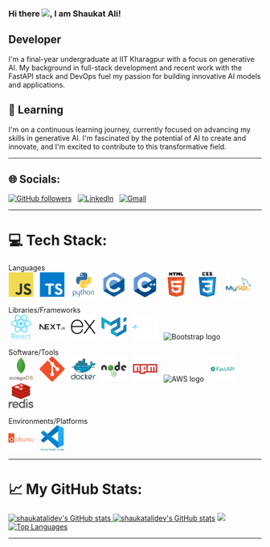 ### Hi there <img src="https://raw.githubusercontent.com/MartinHeinz/MartinHeinz/master/wave.gif" width="30">, I am Shaukat Ali!

## Developer

I'm a final-year undergraduate at IIT Kharagpur with a focus on generative AI. My background in full-stack development and recent work with the FastAPI stack and DevOps fuel my passion for building innovative AI models and applications.

## 🌱 Learning

I'm on a continuous learning journey, currently focused on advancing my skills in generative AI. I'm fascinated by the potential of AI to create and innovate, and I'm excited to contribute to this transformative field.

---

## 🌐 Socials:

[![GitHub followers](https://img.shields.io/github/followers/shaukatalidev?style=social)](https://github.com/shaukatalidev) &nbsp; [![LinkedIn](https://img.shields.io/badge/LinkedIn-0077B5?style=for-the-badge&logo=linkedin&logoColor=white)](https://www.linkedin.com/in/shaukatalidev/) &nbsp; [![Gmail](https://img.shields.io/badge/Gmail-D14836?style=for-the-badge&logo=gmail&logoColor=white)](mailto:shau8122@gmail.com)

---

# 💻 Tech Stack:

Languages  
<img src="https://github.com/devicons/devicon/blob/master/icons/javascript/javascript-original.svg" alt="JavaScript logo" width="50" height="50" /> &nbsp; <img src="https://github.com/devicons/devicon/blob/master/icons/typescript/typescript-original.svg" alt="TypeScript logo" width="50" height="50" /> &nbsp; <img src="https://github.com/devicons/devicon/blob/master/icons/python/python-original-wordmark.svg" alt="Python logo" width="50" height="50" /> &nbsp; <img src="https://github.com/devicons/devicon/blob/master/icons/c/c-original.svg" alt="C logo" width="50" height="50" /> &nbsp; <img src="https://github.com/devicons/devicon/blob/master/icons/cplusplus/cplusplus-original.svg" alt="C++ logo" width="50" height="50" /> &nbsp; <img src="https://github.com/devicons/devicon/blob/master/icons/html5/html5-original-wordmark.svg" alt="HTML5 logo" width="50" height="50" /> &nbsp; <img src="https://github.com/devicons/devicon/blob/master/icons/css3/css3-original-wordmark.svg" alt="CSS3 logo" width="50" height="50" /> &nbsp; <img src="https://github.com/devicons/devicon/blob/master/icons/mysql/mysql-original-wordmark.svg" alt="SQL logo" width="50" height="50" />

Libraries/Frameworks  
<img src="https://github.com/devicons/devicon/blob/master/icons/react/react-original-wordmark.svg" alt="React logo" width="50" height="50" /> &nbsp; <img src="https://github.com/devicons/devicon/blob/master/icons/nextjs/nextjs-original-wordmark.svg" alt="Next.js logo" width="50" height="50" /> &nbsp; <img src="https://github.com/devicons/devicon/blob/master/icons/express/express-original.svg" alt="Express logo" width="50" height="50" /> &nbsp; <img src="https://github.com/devicons/devicon/blob/master/icons/materialui/materialui-original.svg" alt="MUI logo" width="50" height="50" /> &nbsp; <img src="https://github.com/devicons/devicon/blob/master/icons/tailwindcss/tailwindcss-original-wordmark.svg" alt="Tailwind CSS logo" width="50" height="50" /> &nbsp; <img src="https://cdn.worldvectorlogo.com/logos/bootstrap-4.svg" alt="Bootstrap logo" width="50" height="50" /> &nbsp;

Software/Tools  
<img src="https://github.com/devicons/devicon/blob/master/icons/mongodb/mongodb-original-wordmark.svg" alt="MongoDB logo" width="50" height="50" /> &nbsp; <img src="https://github.com/devicons/devicon/blob/master/icons/git/git-original.svg" alt="Git logo" width="50" height="50" /> &nbsp; <img src="https://github.com/devicons/devicon/blob/master/icons/docker/docker-original-wordmark.svg" alt="Docker logo" width="50" height="50" /> &nbsp; <img src="https://github.com/devicons/devicon/blob/master/icons/nodejs/nodejs-original-wordmark.svg" alt="Node.js logo" width="50" height="50" /> &nbsp; <img src="https://github.com/devicons/devicon/blob/master/icons/npm/npm-original-wordmark.svg" alt="npm logo" width="50" height="50" /> &nbsp; <img src="https://cdn.worldvectorlogo.com/logos/aws-2.svg" alt="AWS logo" width="50" height="50" /> &nbsp; <img src="https://github.com/devicons/devicon/blob/master/icons/fastapi/fastapi-original-wordmark.svg" alt="FastAPI logo" width="50" height="50" /> &nbsp; <img src="https://github.com/devicons/devicon/blob/master/icons/redis/redis-original-wordmark.svg" alt="Redis logo" width="50" height="50" /> &nbsp;

Environments/Platforms  
<img src="https://github.com/devicons/devicon/blob/master/icons/ubuntu/ubuntu-plain-wordmark.svg" alt="Ubuntu logo" width="50" height="50" /> &nbsp; <img src="https://github.com/devicons/devicon/blob/master/icons/vscode/vscode-original-wordmark.svg" alt="Visual Studio Code logo" width="50" height="50" /> &nbsp;

---

# 📈 My GitHub Stats:

<a href="http://www.github.com/shaukatalidev">
  <img src="./github-stats.svg" alt="shaukatalidev's GitHub stats" />
</a>
<a href="http://www.github.com/shaukatalidev"><img src="https://github-readme-stats.vercel.app/api?username=shaukatalidev&show_icons=true&hide=&count_private=true&title_color=0891b2&text_color=ffffff&icon_color=0891b2&bg_color=1c1917&hide_border=true&show_icons=true" alt="shaukatalidev's GitHub stats" /></a>
<a href="http://www.github.com/shaukatalidev"><img src="https://github-readme-streak-stats.herokuapp.com/?user=shaukatalidev&stroke=ffffff&background=1c1917&ring=0891b2&fire=0891b2&currStreakNum=ffffff&currStreakLabel=0891b2&sideNums=ffffff&sideLabels=ffffff&dates=ffffff&hide_border=true" /></a>
<a href="https://github.com/shaukatalidev" align="left"><img src="https://github-readme-stats.vercel.app/api/top-langs/?username=shaukatalidev&langs_count=10&title_color=0891b2&text_color=ffffff&icon_color=0891b2&bg_color=1c1917&hide_border=true&locale=en&custom_title=Top%20%Languages" alt="Top Languages" /></a>

---
